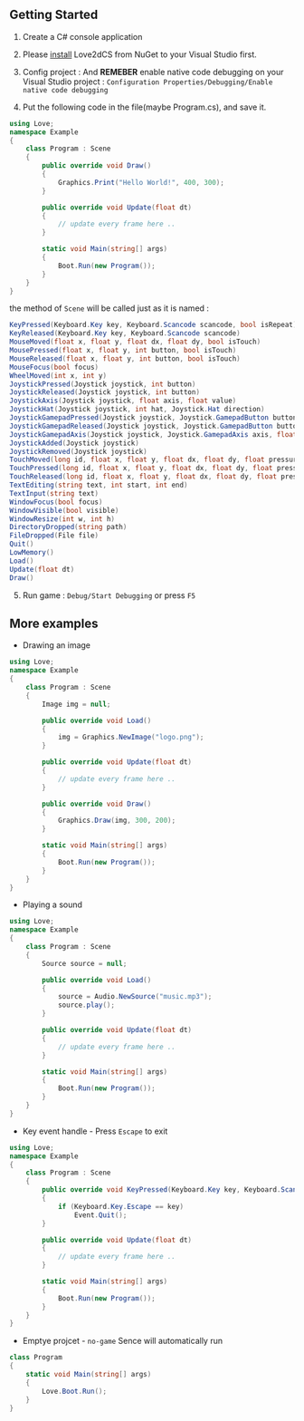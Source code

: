 
Getting Started
---

1. Create a C# console application

2. Please [install](README-Install.md) Love2dCS from NuGet to your Visual Studio first.

3. Config project : And **REMEBER** enable native code debugging on your Visual Studio project : `Configuration Properties/Debugging/Enable native code debugging`

4. Put the following code in the file(maybe Program.cs), and save it.
``` C#
using Love;
namespace Example
{
    class Program : Scene
    {
        public override void Draw()
        {
            Graphics.Print("Hello World!", 400, 300);
        }

        public override void Update(float dt)
        {
            // update every frame here ..
        }

        static void Main(string[] args)
        {
            Boot.Run(new Program());
        }
    }
}
```

the method of `Scene` will  be called just as it is named :

``` C#
KeyPressed(Keyboard.Key key, Keyboard.Scancode scancode, bool isRepeat)
KeyReleased(Keyboard.Key key, Keyboard.Scancode scancode)
MouseMoved(float x, float y, float dx, float dy, bool isTouch)
MousePressed(float x, float y, int button, bool isTouch)
MouseReleased(float x, float y, int button, bool isTouch)
MouseFocus(bool focus)
WheelMoved(int x, int y)
JoystickPressed(Joystick joystick, int button)
JoystickReleased(Joystick joystick, int button)
JoystickAxis(Joystick joystick, float axis, float value)
JoystickHat(Joystick joystick, int hat, Joystick.Hat direction)
JoystickGamepadPressed(Joystick joystick, Joystick.GamepadButton button)
JoystickGamepadReleased(Joystick joystick, Joystick.GamepadButton button)
JoystickGamepadAxis(Joystick joystick, Joystick.GamepadAxis axis, float value)
JoystickAdded(Joystick joystick)
JoystickRemoved(Joystick joystick)
TouchMoved(long id, float x, float y, float dx, float dy, float pressure)
TouchPressed(long id, float x, float y, float dx, float dy, float pressure)
TouchReleased(long id, float x, float y, float dx, float dy, float pressure)
TextEditing(string text, int start, int end)
TextInput(string text)
WindowFocus(bool focus)
WindowVisible(bool visible)
WindowResize(int w, int h)
DirectoryDropped(string path)
FileDropped(File file)
Quit()
LowMemory()
Load()
Update(float dt)
Draw()
```

5. Run game : `Debug/Start Debugging` or press `F5`

More examples
---

* Drawing an image
``` C#
using Love;
namespace Example
{
    class Program : Scene
    {
        Image img = null;

        public override void Load()
        {
            img = Graphics.NewImage("logo.png");
        }

        public override void Update(float dt)
        {
            // update every frame here ..
        }

        public override void Draw()
        {
            Graphics.Draw(img, 300, 200);
        }

        static void Main(string[] args)
        {
            Boot.Run(new Program());
        }
    }
}
```

* Playing a sound
``` C#
using Love;
namespace Example
{
    class Program : Scene
    {
        Source source = null;

        public override void Load()
        {
            source = Audio.NewSource("music.mp3");
            source.play();
        }

        public override void Update(float dt)
        {
            // update every frame here ..
        }

        static void Main(string[] args)
        {
            Boot.Run(new Program());
        }
    }
}
```

* Key event handle - Press `Escape` to exit
``` C#
using Love;
namespace Example
{
    class Program : Scene
    {
        public override void KeyPressed(Keyboard.Key key, Keyboard.Scancode scancode, bool isRepeat)
        {
            if (Keyboard.Key.Escape == key)
                Event.Quit();
        }

        public override void Update(float dt)
        {
            // update every frame here ..
        }

        static void Main(string[] args)
        {
            Boot.Run(new Program());
        }
    }
}
```

* Emptye projcet - `no-game` Sence will automatically run
``` C#
class Program
{
    static void Main(string[] args)
    {
        Love.Boot.Run();
    }
}
```